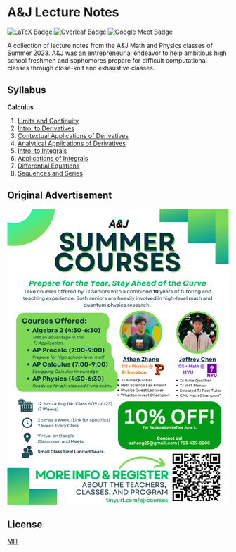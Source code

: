 # A&J Lecture Notes

![LaTeX Badge](https://img.shields.io/badge/LaTeX-008080?logo=latex&logoColor=fff&style=flat)
![Overleaf Badge](https://img.shields.io/badge/Overleaf-47A141?logo=overleaf&logoColor=fff&style=flat)
![Google Meet Badge](https://img.shields.io/badge/Google%20Meet-00897B?logo=googlemeet&logoColor=fff&style=flat)

A collection of lecture notes from the A&J Math and Physics classes of Summer 2023. A&J was an entrepreneurial endeavor to help ambitious high school freshmen and sophomores prepare for difficult computational classes through close-knit and exhaustive classes.

## Syllabus

**Calculus**
1. [Limits and Continuity](calculus/pdf/1-limits_and_continuity.pdf)
2. [Intro. to Derivatives](calculus/pdf/2-intro_to_deriv.pdf)
3. [Contextual Applications of Derivatives](calculus/pdf/3-contextual_apps_of_deriv.pdf)
4. [Analytical Applications of Derivatives](calculus/pdf/4-analytical_apps_of_derivs.pdf)
5. [Intro. to Integrals](calculus/pdf/5-intro_to_integrals.pdf)
6. [Applications of Integrals](calculus/pdf/6-apps_of_integration.pdf)
7. [Differential Equations](calculus/pdf/7-differential_equations.pdf)
8. [Sequences and Series](calculus/pdf/8-sequences_and_series.pdf)


## Original Advertisement

![Flyer](https://github.com/athanzxyt/aj-lectures/blob/main/flyer.png)

## License

[MIT](https://choosealicense.com/licenses/mit/)
